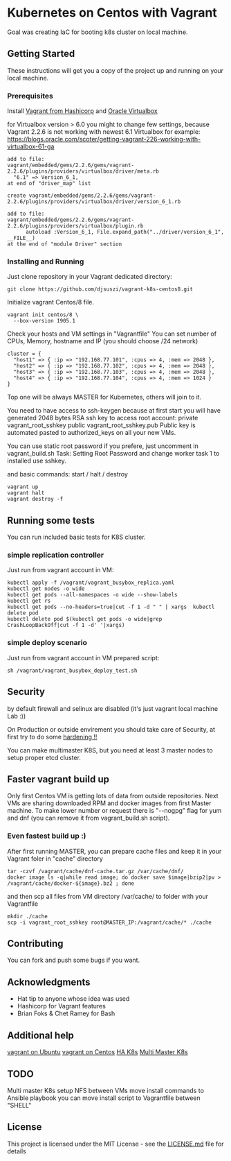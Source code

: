 # Kubernetes on Centos with Vagrant

Goal was creating IaC for booting k8s cluster on local machine.

## Getting Started

These instructions will get you a copy of the project up and running on your local machine.

### Prerequisites

Install [Vagrant from Hashicorp](https://www.vagrantup.com/downloads.html) and [Oracle Virtualbox](https://www.virtualbox.org/wiki/Downloads)

for Virtualbox version > 6.0 you might to change few settings, because Vagrant 2.2.6 is not working with newest 6.1 Virtualbox
for example:
https://blogs.oracle.com/scoter/getting-vagrant-226-working-with-virtualbox-61-ga
```
add to file: 
vagrant/embedded/gems/2.2.6/gems/vagrant-2.2.6/plugins/providers/virtualbox/driver/meta.rb
  "6.1" => Version_6_1,
at end of "driver_map" list

create vagrant/embedded/gems/2.2.6/gems/vagrant-2.2.6/plugins/providers/virtualbox/driver/version_6_1.rb

add to file: 
vagrant/embedded/gems/2.2.6/gems/vagrant-2.2.6/plugins/providers/virtualbox/plugin.rb
      autoload :Version_6_1, File.expand_path("../driver/version_6_1", __FILE__)
at the end of "module Driver" section
```

### Installing and Running

Just clone repository in your Vagrant dedicated directory:
```
git clone https://github.com/djsuszi/vagrant-k8s-centos8.git
```

Initialize vagrant Centos/8 file.

```
vagrant init centos/8 \
  --box-version 1905.1
```

Check your hosts and VM settings in "Vagrantfile"
You can set number of CPUs, Memory, hostname and IP (you should choose /24 network)
```
cluster = {
  "host1" => { :ip => "192.168.77.101", :cpus => 4, :mem => 2048 },
  "host2" => { :ip => "192.168.77.102", :cpus => 4, :mem => 2048 },
  "host3" => { :ip => "192.168.77.103", :cpus => 4, :mem => 2048 },
  "host4" => { :ip => "192.168.77.104", :cpus => 4, :mem => 1024 }
}
```

Top one will be always MASTER for Kubernetes, others will join to it.

You need to have access to ssh-keygen because at first start you will have generated 2048 bytes RSA ssh key to access root account:
private vagrant_root_sshkey
public vagrant_root_sshkey.pub
Public key is automated pasted to authorized_keys on all your new VMs.

You can use static root password if you prefere, just uncomment in vagrant_build.sh
Task: Setting Root Password
and change worker task 1 to installed use sshkey.

and basic commands: start / halt / destroy 
```
vagrant up
vagrant halt
vagrant destroy -f

```

## Running some tests

You can run included basic tests for K8S cluster.

### simple replication controller

Just run from vagrant account in VM:
```
kubectl apply -f /vagrant/vagrant_busybox_replica.yaml
kubectl get nodes -o wide
kubectl get pods --all-namespaces -o wide --show-labels
kubectl get rs
kubectl get pods --no-headers=true|cut -f 1 -d " " | xargs  kubectl delete pod
kubectl delete pod $(kubectl get pods -o wide|grep CrashLoopBackOff|cut -f 1 -d' '|xargs)
```

### simple deploy scenario

Just run from vagrant account in VM prepared script:
```
sh /vagrant/vagrant_busybox_deploy_test.sh
```

## Security

by default firewall and selinux are disabled (it's just vagrant local machine Lab :))

On Production or outside envirement you should take care of Security,
at first try to do some [hardening !!](https://highon.coffee/blog/security-harden-centos-7/)

You can make multimaster K8S, but you need at least 3 master nodes to setup proper etcd cluster.

## Faster vagrant build up

Only first Centos VM is getting lots of data from outside repositories.
Next VMs are sharing downloaded RPM and docker images from first Master machine.
To make lower number or request there is "--nogpg" flag for yum and dnf (you can remove it from vagrant_build.sh script).

### Even fastest build up :)

After first running MASTER, you can prepare cache files and keep it in your Vagrant foler in "cache" directory
```
tar -czvf /vagrant/cache/dnf-cache.tar.gz /var/cache/dnf/
docker image ls -q|while read image; do docker save $image|bzip2|pv > /vagrant/cache/docker-${image}.bz2 ; done
```

and then scp all files from VM directory /var/cache/ to folder with your Vagrantfile
```
mkdir ./cache
scp -i vagrant_root_sshkey root@MASTER_IP:/vagrant/cache/* ./cache
```

## Contributing

You can fork and push some bugs if you want.

## Acknowledgments

* Hat tip to anyone whose idea was used
* Hashicorp for Vagrant features
* Brian Foks & Chet Ramey for Bash 

## Additional help

[vagrant on Ubuntu](https://phoenixnap.com/kb/how-to-install-vagrant-on-ubuntu)
[vagrant on Centos](https://phoenixnap.com/kb/how-to-install-vagrant-on-centos-7)
[HA K8s](https://kubernetes.io/docs/tasks/administer-cluster/highly-available-master/)
[Multi Master K8s](http://dockerlabs.collabnix.com/kubernetes/beginners/Install-and-configure-a-multi-master-Kubernetes-cluster-with-kubeadm.html)


## TODO

Multi master K8s setup
NFS between VMs
move install commands to Ansible playbook
you can move install script to Vagrantfile between "SHELL"

## License

This project is licensed under the MIT License - see the [LICENSE.md](LICENSE.md) file for details

